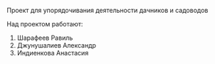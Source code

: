 Проект для упорядочивания деятельности дачников и садоводов

Над проектом работают:
1. Шарафеев Равиль
2. Джунушалиев Александр
3. Индиенкова Анастасия